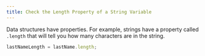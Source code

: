 ```yaml
---
title: Check the Length Property of a String Variable
---
```

Data structures have properties. For example, strings have a property called `.length` that will tell you how many characters are in the string.
```js
lastNameLength = lastName.length;
```
